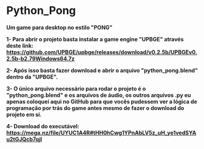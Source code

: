 # Python_Pong
<b>Um game para desktop no estilo "PONG"

1- Para abrir o projeto basta instalar a game engine "UPBGE" através deste link: https://github.com/UPBGE/upbge/releases/download/v0.2.5b/UPBGEv0.2.5b-b2.79Windows64.7z

2- Após isso basta fazer download e abrir o arquivo "python_pong.blend" dentro da "UPBGE".

3- O único arquivo necessário para rodar o projeto é o "python_pong.blend" e os arquivos de áudio, os outros arquivos .py eu apenas coloquei aqui no GitHub para que vocês pudessem ver a lógica de programação por trás do game antes mesmo de fazer o download do projeto em si.

4- Download do executável: https://mega.nz/file/UYUC1A4R#tHH0hCwg1YPnAbLV5z_uH_ye1vedSYAu2tGJQcb7qjI</b>
